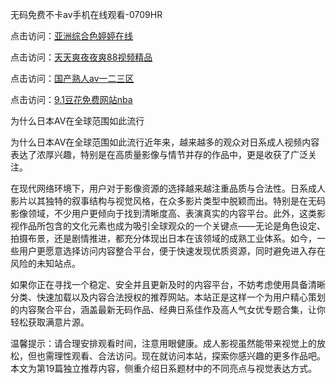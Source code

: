 无码免费不卡av手机在线观看-0709HR

点击访问：<a href="https://heiliaoga6s9v.pages.dev">亚洲综合色婷婷在线</a>

点击访问：<a href="https://heiliaoxwd5i8.pages.dev">天天爽夜夜爽88视频精品</a>

点击访问：<a href="https://heiliaoxqkkct.pages.dev">国产熟人av一二三区</a>

点击访问：<a href="https://heiliaoga6s9v.pages.dev">9.1豆花免费网站nba</a>


为什么日本AV在全球范围如此流行

为什么日本AV在全球范围如此流行近年来，越来越多的观众对日系成人视频内容表达了浓厚兴趣，特别是在高质量影像与情节并存的作品中，更是收获了广泛关注。

在现代网络环境下，用户对于影像资源的选择越来越注重品质与合法性。日系成人影片以其独特的叙事结构与视觉风格，在众多影片类型中脱颖而出。特别是在无码影像领域，不少用户更倾向于找到清晰度高、表演真实的内容平台。此外，这类影视作品所包含的文化元素也成为吸引全球观众的一个关键点——无论是角色设定、拍摄布景，还是剧情推进，都充分体现出日本在该领域的成熟工业体系。如今，一些用户更愿意选择访问内容整合平台，便于快速发现优质资源，同时避免进入存在风险的未知站点。

如果你正在寻找一个稳定、安全并且更新及时的内容平台，不妨考虑使用具备清晰分类、快速加载以及内容合法授权的推荐网站。本站正是这样一个为用户精心策划的内容聚合平台，涵盖最新无码作品、经典日系佳作及高人气女优专题合集，让你轻松获取满意片源。

温馨提示：请合理安排观看时间，注意用眼健康。成人影视虽然能带来视觉上的放松，但也需理性观看、合法访问。现在就访问本站，探索你感兴趣的更多作品吧。 本文为第19篇独立推荐内容，侧重介绍日系题材中的不同亮点与视觉表达方式。



<span style="display:none;">[Canonical link]( https://github.com/qp20250709/543521 ）</span>
